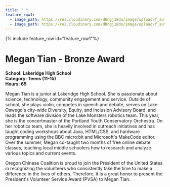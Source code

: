 ```yaml
---
title: " "
feature_row1:
  - image_path: https://res.cloudinary.com/dhngj18do/image/upload/f_auto,q_auto/v1/images/pvsa/2021_Megan_Tian
  - image_path: https://res.cloudinary.com/dhngj18do/image/upload/f_auto,q_auto/v1/images/activities/year_2021
---
```


{% include feature_row id="feature_row1"%}

# Megan Tian - Bronze Award

**School: Lakeridge High School**  
**Category: Teens (11-15)**  
**Hours: 65**  

Megan Tian is a junior at Lakeridge High School. She is passionate about science, technology, community engagement and service. Outside of school, she plays violin, competes in speech and debate, serves on Lake Oswego's city-wide Diversity, Equity, and Inclusion Advisory Board, and leads the software division of the Lake Monsters robotics team. This year, she is the concertmaster of the Portland Youth Conservatory Orchestra. On her robotics team, she is heavily involved in outreach initiatives and has taught coding workshops about Java, HTML/CSS, and hardware programming using the BBC micro:bit and Microsoft's MakeCode editor. Over the summer, Megan co-taught two months of free online debate classes, teaching local middle schoolers how to research and analyze various topics and current events.

Oregon Chinese Coalition is proud to join the President of the United States in recognizing the volunteers who consistently take the time to make a difference in the lives of others. Therefore, it is a great honor to present the President's Volunteer Service Award (PVSA) to Megan Tian.
